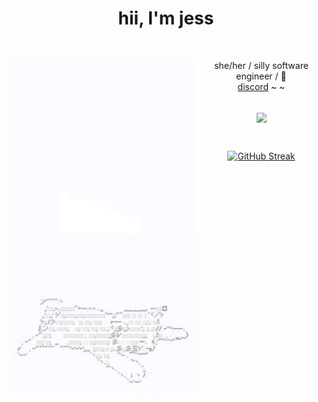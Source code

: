 <div align="center">
<h1>hii, I'm jess</h1><br />
</div>

<p float="left">
  <img align="left" width="305px" src="https://github.com/5nplol/coolstuff/blob/main/banner%20(1).png?raw=true">
  <p float="left">
    <div align="center">
      she/her / silly software engineer / 🩷<br />
      <a href="https://discord.com/users/903262692335312946/">discord</a> ~ 
      <a href=""></a> ~ 
      <a href=""></a><br />
      <br />
      <p><a href="https://discord.com/users/903262692335312946"><img align="center" src="https://lanyard-profile-readme.vercel.app/api/273524398483308549?bg=302c33"></a></p>
      <br />
      <p>
        <a href="https://git.io/streak-stats"><img src="https://github-readme-streak-stats.herokuapp.com?user=5nplol&theme=catppuccin-mocha&hide_border=true&border_radius=10&card_width=495&card_height=200&background=302C33" alt="GitHub Streak" /></a>
      </p>
    </div>
  </p>
</p>
